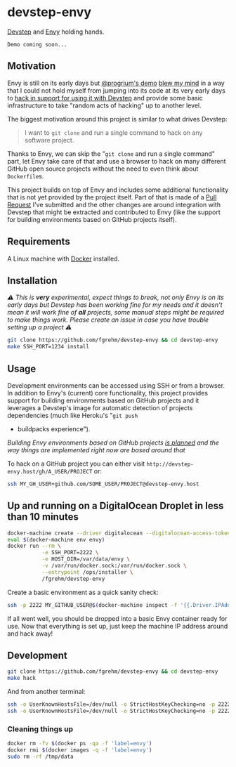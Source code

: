 # devstep-envy

[Devstep](http://fgrehm.viewdocs.io/devstep) and [Envy](https://github.com/progrium/envy)
holding hands.

```
Demo coming soon...
```

## Motivation

Envy is still on its early days but [@progrium's demo](https://vimeo.com/131329120)
[blew my mind](https://twitter.com/fgrehm/status/614046695106678784) in a way
that I could not hold myself from jumping into its code at its very early days
to [hack in support for using it with Devstep](https://github.com/progrium/envy/issues/19#issuecomment-115428854)
and provide some basic infrastructure to take "random acts of hacking" up to
another level.

The biggest motivation around this project is similar to what drives Devstep:

> I want to `git clone` and run a single command to hack on any software project.

Thanks to Envy, we can skip the "`git clone` and run a single command" part, let
Envy take care of that and use a browser to hack on many different GitHub open
source projects without the need to even think about `Dockerfile`s.

This project builds on top of Envy and includes some additional functionality
that is not yet provided by the project itself. Part of that is made of a
[Pull Request](https://github.com/progrium/envy/pull/25) I've submitted and the
other changes are around integration with Devstep that might be extracted and
contributed to Envy (like the support for building environments based on GitHub
projects itself).

## Requirements

A Linux machine with [Docker](https://www.docker.com/) installed.

## Installation

_:warning: This is **very** experimental, expect things to break, not only Envy
is on its early days but Devstep has been working fine for my needs and it doesn't
mean it will work fine of **all** projects, some manual steps might be required to
make things work. Please create an issue in case you have trouble setting up a
project :warning:_

```sh
git clone https://github.com/fgrehm/devstep-envy && cd devstep-envy
make SSH_PORT=1234 install
```

## Usage

Development environments can be accessed using SSH or from a browser. In addition
to Envy's (current) core functionality, this project provides support for building
environments based on GitHub projects and it leverages a Devstep's image for
automatic detection of projects dependencies (much like Heroku's "`git push`
+ buildpacks experience").

_Building Envy environments based on GitHub projects [is planned](https://github.com/progrium/envy/issues/19)
and the way things are implemented right now are based around that_

To hack on a GitHub project you can either visit `http://devstep-envy.host/gh/A_USER/PROJECT`
or:

```sh
ssh MY_GH_USER+github.com/SOME_USER/PROJECT@devstep-envy.host
```

## Up and running on a DigitalOcean Droplet in less than 10 minutes

```sh
docker-machine create --driver digitalocean --digitalocean-access-token YOUR_TOKEN envy
eval $(docker-machine env envy)
docker run --rm \
           -e SSH_PORT=2222 \
           -e HOST_DIR=/var/data/envy \
           -v /var/run/docker.sock:/var/run/docker.sock \
           --entrypoint /ops/installer \
           /fgrehm/devstep-envy
```

Create a basic environment as a quick sanity check:

```sh
ssh -p 2222 MY_GITHUB_USER@$(docker-machine inspect -f '{{.Driver.IPAddress}}' envy 2>&1)
```

If all went well, you should be dropped into a basic Envy container ready for use.
Now that everything is set up, just keep the machine IP address around and hack
away!


## Development

```sh
git clone https://github.com/fgrehm/devstep-envy && cd devstep-envy
make hack
```

And from another terminal:

```sh
ssh -o UserKnownHostsFile=/dev/null -o StrictHostKeyChecking=no -p 2222 MY_GH_USER@localhost
ssh -o UserKnownHostsFile=/dev/null -o StrictHostKeyChecking=no -p 2222 MY_GH_USER+github.com/SOME_USER/PROJECT@localhost
```

### Cleaning things up

```sh
docker rm -fv $(docker ps -qa -f 'label=envy')
docker rmi $(docker images -q -f 'label=envy')
sudo rm -rf /tmp/data
```
